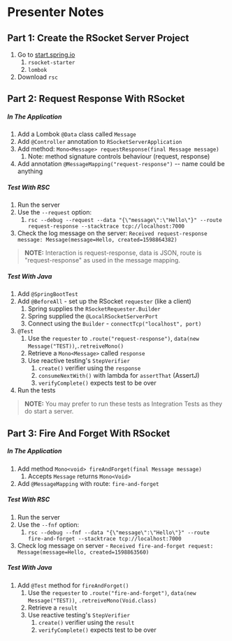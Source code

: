 # Presenter Notes

## Part 1: Create the RSocket Server Project

1. Go to [start.spring.io](https://start.spring.io)
    1. `rsocket-starter`
    1. `lombok`
1. Download `rsc`

## Part 2: Request Response With RSocket

##### In The Application

1. Add a Lombok `@Data` class called `Message`
1. Add `@Controller` annotation to `RSocketServerApplication`
1. Add method: `Mono<Message> requestResponse(final Message message)`
    1. Note: method signature controls behaviour (request, response)
1. Add annotation `@MessageMapping("request-response")` -- name could be anything
    
##### Test With RSC
 
1. Run the server
1. Use the `--request` option:
    1. `rsc --debug --request --data "{\"message\":\"Hello\"}" --route request-response --stacktrace tcp://localhost:7000`
1. Check the log message on the server: `Received request-response message: Message(message=Hello, created=1598864382)` 

> **NOTE:** Interaction is request-response, data is JSON, route is "request-response" as used in the message mapping.

##### Test With Java
 
1. Add `@SpringBootTest`
1. Add `@BeforeAll` - set up the RSocket `requester` (like a client)
    1. Spring supplies the `RSocketRequester.Builder`
    1. Spring supplied the `@LocalRSocketServerPort`
    1. Connect using the `Builder` - `connectTcp("localhost", port)`
1. `@Test`
    1. Use the `requester` to `.route("request-response")`, `data(new Message("TEST))`,`.retreiveMono()`
    1. Retrieve a `Mono<Message>` called `response`
    1. Use reactive testing's `StepVerifier`
        1. `create()` verifier using the `response`
        1. `consumeNextWith()` with lambda for `assertThat` (AssertJ)
        1. `verifyComplete()` expects test to be over
1. Run the tests
     
> **NOTE:** You may prefer to run these tests as Integration Tests as they do start a server.

## Part 3: Fire And Forget With RSocket

##### In The Application

1. Add method `Mono<void> fireAndForget(final Message message)`
    1. Accepts `Message` returns `Mono<Void>`
1. Add `@MessageMapping` with route: `fire-and-forget`

##### Test With RSC

1. Run the server
1. Use the `--fnf` option:
    1. `rsc --debug --fnf --data "{\"message\":\"Hello\"}" --route fire-and-forget --stacktrace tcp://localhost:7000`
1. Check log message on server - `Received fire-and-forget request: Message(message=Hello, created=1598863560)`

##### Test With Java

1. Add `@Test` method for `fireAndForget()`
    1. Use the `requester` to `.route("fire-and-forget")`, `data(new Message("TEST))`, `.retreiveMono(Void.class)`
    1. Retrieve a `result`
    1. Use reactive testing's `StepVerifier`
        1. `create()` verifier using the `result`
        1. `verifyComplete()` expects test to be over        
